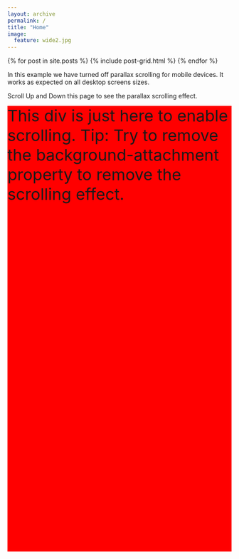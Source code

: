 ```yaml
---
layout: archive
permalink: /
title: "Home"
image:
  feature: wide2.jpg
---
```


<div class="tiles">
{% for post in site.posts %}
	{% include post-grid.html %}
{% endfor %}
</div><!-- /.tiles -->

<!DOCTYPE html>
<html>
<head>
<meta name="viewport" content="width=device-width, initial-scale=1">
<style>
body, html {
  height: 100%;
}

.parallax {
  /* The image used */
  background-image: url('https://www.w3schools.com/howto/img_parallax.jpg');

  /* Full height */
  height: 100%; 

  /* Create the parallax scrolling effect */
  background-attachment: fixed;
  background-position: center;
  background-repeat: no-repeat;
  background-size: cover;
}

/* Turn off parallax scrolling for tablets and phones. Increase the pixels if needed */
@media only screen and (max-device-width: 1366px) {
  .parallax {
    background-attachment: scroll;
  }
}
</style>
</head>
<body>

<p>In this example we have turned off parallax scrolling for mobile devices. It works as expected on all desktop screens sizes.</p>
<p>Scroll Up and Down this page to see the parallax scrolling effect.</p>

<div class="parallax"></div>

<div style="height:1000px;background-color:red;font-size:36px">
This div is just here to enable scrolling.
Tip: Try to remove the background-attachment property to remove the scrolling effect.
</div>

<div class="parallax"></div>

</body>
</html>
